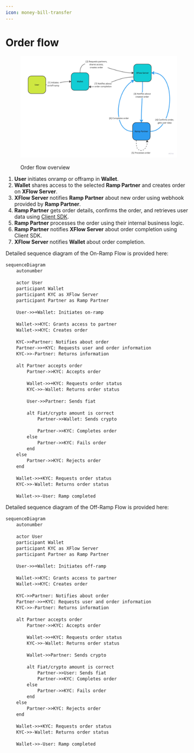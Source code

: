 ```yaml
---
icon: money-bill-transfer
---
```


# Order flow

<figure><img src="../.gitbook/assets/image (7).png" alt=""><figcaption><p>Order flow overview</p></figcaption></figure>

1. **User** initiates onramp or offramp in **Wallet**.
2. **Wallet** shares access to the selected **Ramp Partner** and creates order on **XFlow Server**.
3. **XFlow Server** notifies **Ramp Partner** about new order using webhook provided by **Ramp Partner**.
4. **Ramp Partner** gets order details, confirms the order, and retrieves user data using [Client SDK](../getting-started/quickstart.md).
5. **Ramp Partner** processes the order using their internal business logic.
6. **Ramp Partner** notifies **XFlow Server** about order completion using Client SDK.
7. **XFlow Server** notifies **Wallet** about order completion.

Detailed sequence diagram of the On-Ramp Flow is provided here:

```mermaid
sequenceDiagram
    autonumber

    actor User
    participant Wallet
    participant KYC as XFlow Server
    participant Partner as Ramp Partner
    
    User->>+Wallet: Initiates on-ramp
    
    Wallet->>KYC: Grants access to partner
    Wallet->>KYC: Creates order
    
    KYC->>Partner: Notifies about order
    Partner->>+KYC: Requests user and order information
    KYC->>-Partner: Returns information
    
    alt Partner accepts order
        Partner->>KYC: Accepts order
        
        Wallet->>+KYC: Requests order status
        KYC->>-Wallet: Returns order status
        
        User->>Partner: Sends fiat
        
        alt Fiat/crypto amount is correct
            Partner->>Wallet: Sends crypto
            
            Partner->>KYC: Completes order
        else
            Partner->>KYC: Fails order
        end
    else
        Partner->>KYC: Rejects order
    end

    Wallet->>+KYC: Requests order status
    KYC->>-Wallet: Returns order status
    
    Wallet->>-User: Ramp completed
```

Detailed sequence diagram of the Off-Ramp Flow is provided here:

```mermaid
sequenceDiagram
    autonumber

    actor User
    participant Wallet
    participant KYC as XFlow Server
    participant Partner as Ramp Partner
    
    User->>+Wallet: Initiates off-ramp
    
    Wallet->>KYC: Grants access to partner
    Wallet->>KYC: Creates order
    
    KYC->>Partner: Notifies about order
    Partner->>+KYC: Requests user and order information
    KYC->>-Partner: Returns information
    
    alt Partner accepts order
        Partner->>KYC: Accepts order
        
        Wallet->>+KYC: Requests order status
        KYC->>-Wallet: Returns order status
        
        Wallet->>Partner: Sends crypto
        
        alt Fiat/crypto amount is correct
            Partner->>User: Sends fiat            
            Partner->>KYC: Completes order
        else
            Partner->>KYC: Fails order
        end
    else
        Partner->>KYC: Rejects order
    end

    Wallet->>+KYC: Requests order status
    KYC->>-Wallet: Returns order status
    
    Wallet->>-User: Ramp completed
```

